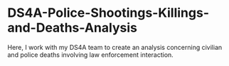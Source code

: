 # DS4A-Police-Shootings-Killings-and-Deaths-Analysis
Here, I work with my DS4A team to create an analysis concerning civilian and police deaths involving law enforcement interaction.
